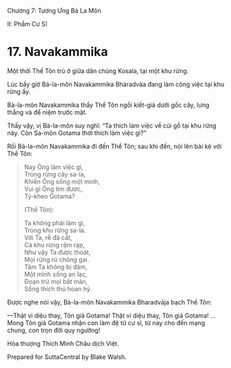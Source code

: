  

Chương 7: Tương Ưng Bà La Môn

II: Phẩm Cư Sĩ

# 17\. Navakammika

Một thời Thế Tôn trú ở giữa dân chúng Kosala, tại một khu rừng.

Lúc bấy giờ Bà-la-môn Navakammika Bhàradvàa đang làm công việc tại khu rừng ấy.

Bà-la-môn Navakammika thấy Thế Tôn ngồi kiết-già dưới gốc cây, lưng thẳng và để niệm trước mặt.

Thấy vậy, vị Bà-la-môn suy nghĩ: “Ta thích làm việc về củi gỗ tại khu rừng này. Còn Sa-môn Gotama thời thích làm việc gì?”

Rồi Bà-la-môn Navakammika đi đến Thế Tôn; sau khi đến, nói lên bài kệ với Thế Tôn:

> Nay Ông làm việc gì,  
> Trong rừng cây sa-la,  
> Khiến Ông sống một mình,  
> Vui gì Ông tìm được,  
> Tỷ-kheo Gotama?
> 
> (Thế Tôn):
> 
> Ta không phải làm gì,  
> Trong khu rừng sa-la.  
> Với Ta, rễ đã cắt,  
> Cả khu rừng rậm rạp,  
> Như vậy Ta được thoát,  
> Mọi rừng rú chông gai.  
> Tâm Ta không bị đâm,  
> Một mình sống an lạc,  
> Ðoạn trừ mọi bất mãn,  
> Sống thích thú hoan hỷ.

Ðược nghe nói vậy, Bà-la-môn Navakammika Bharadvāja bạch Thế Tôn:

—Thật vi diệu thay, Tôn giả Gotama! Thật vi diệu thay, Tôn giả Gotama! … Mong Tôn giả Gotama nhận con làm đệ tử cư sĩ, từ nay cho đến mạng chung, con trọn đời quy ngưỡng!

Hòa thượng Thích Minh Châu dịch Việt.

Prepared for SuttaCentral by Blake Walsh.